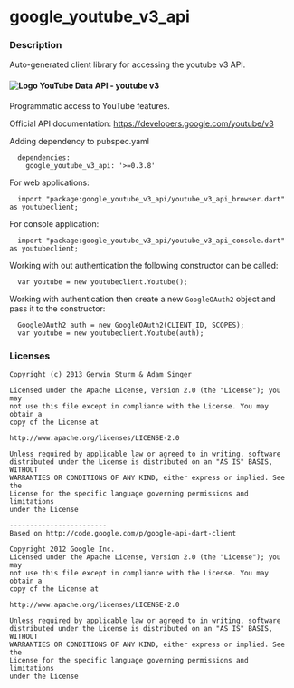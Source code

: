 # google_youtube_v3_api

### Description

Auto-generated client library for accessing the youtube v3 API.

#### ![Logo](http://www.google.com/images/icons/product/youtube-16.png) YouTube Data API - youtube v3

Programmatic access to YouTube features.

Official API documentation: https://developers.google.com/youtube/v3

Adding dependency to pubspec.yaml

```
  dependencies:
    google_youtube_v3_api: '>=0.3.8'
```

For web applications:

```
  import "package:google_youtube_v3_api/youtube_v3_api_browser.dart" as youtubeclient;
```

For console application:

```
  import "package:google_youtube_v3_api/youtube_v3_api_console.dart" as youtubeclient;
```

Working with out authentication the following constructor can be called:

```
  var youtube = new youtubeclient.Youtube();
```

Working with authentication then create a new `GoogleOAuth2` object and pass it to the constructor:


```
  GoogleOAuth2 auth = new GoogleOAuth2(CLIENT_ID, SCOPES);
  var youtube = new youtubeclient.Youtube(auth);
```

### Licenses

```
Copyright (c) 2013 Gerwin Sturm & Adam Singer

Licensed under the Apache License, Version 2.0 (the "License"); you may 
not use this file except in compliance with the License. You may obtain a 
copy of the License at

http://www.apache.org/licenses/LICENSE-2.0

Unless required by applicable law or agreed to in writing, software
distributed under the License is distributed on an "AS IS" BASIS, WITHOUT
WARRANTIES OR CONDITIONS OF ANY KIND, either express or implied. See the
License for the specific language governing permissions and limitations 
under the License

------------------------
Based on http://code.google.com/p/google-api-dart-client

Copyright 2012 Google Inc.
Licensed under the Apache License, Version 2.0 (the "License"); you may 
not use this file except in compliance with the License. You may obtain a
copy of the License at

http://www.apache.org/licenses/LICENSE-2.0

Unless required by applicable law or agreed to in writing, software
distributed under the License is distributed on an "AS IS" BASIS, WITHOUT
WARRANTIES OR CONDITIONS OF ANY KIND, either express or implied. See the
License for the specific language governing permissions and limitations 
under the License

```
